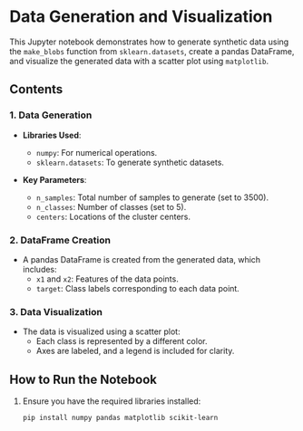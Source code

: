 #  Data Generation and Visualization

This Jupyter notebook demonstrates how to generate synthetic data using the `make_blobs` function from `sklearn.datasets`, create a pandas DataFrame, and visualize the generated data with a scatter plot using `matplotlib`.

## Contents

### 1. Data Generation
- **Libraries Used**:
  - `numpy`: For numerical operations.
  - `sklearn.datasets`: To generate synthetic datasets.
  
- **Key Parameters**:
  - `n_samples`: Total number of samples to generate (set to 3500).
  - `n_classes`: Number of classes (set to 5).
  - `centers`: Locations of the cluster centers.

### 2. DataFrame Creation
- A pandas DataFrame is created from the generated data, which includes:
  - `x1` and `x2`: Features of the data points.
  - `target`: Class labels corresponding to each data point.

### 3. Data Visualization
- The data is visualized using a scatter plot:
  - Each class is represented by a different color.
  - Axes are labeled, and a legend is included for clarity.

## How to Run the Notebook
1. Ensure you have the required libraries installed:
   ```bash
   pip install numpy pandas matplotlib scikit-learn